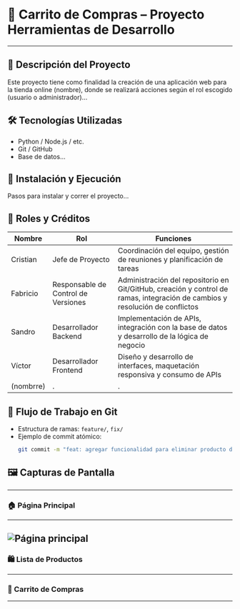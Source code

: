 # 🛒 Carrito de Compras – Proyecto Herramientas de Desarrollo
---
## 📘 Descripción del Proyecto
Este proyecto tiene como finalidad la creación de una aplicación web para la tienda online (nombre), donde se realizará acciones según el rol escogido (usuario o administrador)...

## 🛠️ Tecnologías Utilizadas
- Python / Node.js / etc.
- Git / GitHub
- Base de datos...

## 🚀 Instalación y Ejecución
Pasos para instalar y correr el proyecto...

## 👥 Roles y Créditos
| Nombre | Rol | Funciones |
|--------|-----|-----------|
| Cristian  | Jefe de Proyecto | Coordinación del equipo, gestión de reuniones y planificación de tareas |
| Fabricio | Responsable de Control de Versiones | Administración del repositorio en Git/GitHub, creación y control de ramas, integración de cambios y resolución de conflictos |
| Sandro | Desarrollador Backend | Implementación de APIs, integración con la base de datos y desarrollo de la lógica de negocio |
| Víctor | Desarrollador Frontend | Diseño y desarrollo de interfaces, maquetación responsiva y consumo de APIs |
| (nombrre) | . | . |

## 🔄 Flujo de Trabajo en Git
- Estructura de ramas: `feature/`, `fix/`
- Ejemplo de commit atómico:
  ```bash
  git commit -m "feat: agregar funcionalidad para eliminar producto del carrito"

## 🖼️ Capturas de Pantalla
---
### 🏠 Página Principal
---
![Página principal](./screenshots/home.png)
---
### 🛍️ Lista de Productos
---
### 🛒 Carrito de Compras
---